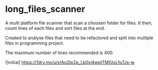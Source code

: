 # long_files_scanner

A multi platform file scanner that scan a choosen folder for files. It then, count lines of each files and sort files at the end.

Created to analyse files that need to be refactored and split into multiple files in programming project.

The maximum number of lines recommended is 400.

![initial] https://1drv.ms/u/s!Ao2Ip2p_Lk0xi4wptTMGIxLfo7Js-w
